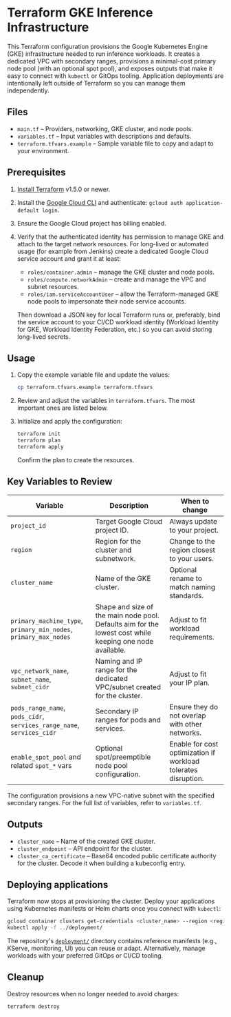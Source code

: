# Terraform GKE Inference Infrastructure

This Terraform configuration provisions the Google Kubernetes Engine (GKE) infrastructure needed to run inference workloads. It creates a dedicated VPC with secondary ranges, provisions a minimal-cost primary node pool (with an optional spot pool), and exposes outputs that make it easy to connect with `kubectl` or GitOps tooling. Application deployments are intentionally left outside of Terraform so you can manage them independently.

## Files

- `main.tf` – Providers, networking, GKE cluster, and node pools.
- `variables.tf` – Input variables with descriptions and defaults.
- `terraform.tfvars.example` – Sample variable file to copy and adapt to your environment.

## Prerequisites

1. [Install Terraform](https://developer.hashicorp.com/terraform/downloads) v1.5.0 or newer.
2. Install the [Google Cloud CLI](https://cloud.google.com/sdk/docs/install) and authenticate: `gcloud auth application-default login`.
3. Ensure the Google Cloud project has billing enabled.
4. Verify that the authenticated identity has permission to manage GKE and attach to the target network resources. For long-lived or
   automated usage (for example from Jenkins) create a dedicated Google Cloud service account and grant it at least:

   - `roles/container.admin` – manage the GKE cluster and node pools.
   - `roles/compute.networkAdmin` – create and manage the VPC and subnet resources.
   - `roles/iam.serviceAccountUser` – allow the Terraform-managed GKE node pools to impersonate their node service accounts.

   Then download a JSON key for local Terraform runs or, preferably, bind the service account to your CI/CD workload identity
   (Workload Identity for GKE, Workload Identity Federation, etc.) so you can avoid storing long-lived secrets.

## Usage

1. Copy the example variable file and update the values:

   ```bash
   cp terraform.tfvars.example terraform.tfvars
   ```

2. Review and adjust the variables in `terraform.tfvars`. The most important ones are listed below.
3. Initialize and apply the configuration:

   ```bash
   terraform init
   terraform plan
   terraform apply
   ```

   Confirm the plan to create the resources.

## Key Variables to Review

| Variable | Description | When to change |
| --- | --- | --- |
| `project_id` | Target Google Cloud project ID. | Always update to your project. |
| `region` | Region for the cluster and subnetwork. | Change to the region closest to your users. |
| `cluster_name` | Name of the GKE cluster. | Optional rename to match naming standards. |
| `primary_machine_type`, `primary_min_nodes`, `primary_max_nodes` | Shape and size of the main node pool. Defaults aim for the lowest cost while keeping one node available. | Adjust to fit workload requirements. |
| `vpc_network_name`, `subnet_name`, `subnet_cidr` | Naming and IP range for the dedicated VPC/subnet created for the cluster. | Adjust to fit your IP plan. |
| `pods_range_name`, `pods_cidr`, `services_range_name`, `services_cidr` | Secondary IP ranges for pods and services. | Ensure they do not overlap with other networks. |
| `enable_spot_pool` and related `spot_*` vars | Optional spot/preemptible node pool configuration. | Enable for cost optimization if workload tolerates disruption. |

The configuration provisions a new VPC-native subnet with the specified secondary ranges. For the full list of variables, refer to `variables.tf`.

## Outputs

- `cluster_name` – Name of the created GKE cluster.
- `cluster_endpoint` – API endpoint for the cluster.
- `cluster_ca_certificate` – Base64 encoded public certificate authority for the cluster. Decode it when building a kubeconfig entry.

## Deploying applications

Terraform now stops at provisioning the cluster. Deploy your applications using Kubernetes manifests or Helm charts once you connect with `kubectl`:

```bash
gcloud container clusters get-credentials <cluster_name> --region <region> --project <project_id>
kubectl apply -f ../deployment/
```

The repository's [`deployment/`](../deployment) directory contains reference manifests (e.g., KServe, monitoring, UI) you can reuse or adapt. Alternatively, manage workloads with your preferred GitOps or CI/CD tooling.

## Cleanup

Destroy resources when no longer needed to avoid charges:

```bash
terraform destroy
```